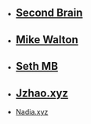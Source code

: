  - [Second Brain](https://www.ssp.sh/brain//)
	 - 
 - [Mike Walton](https://mwalton.me)
	 - 
 - [Seth MB](https://sethmb.xyz)
	 - 
 - [Jzhao.xyz](https://jzhao.xyz)
	 - 
 - [Nadia.xyz](https://nadia.xyz)